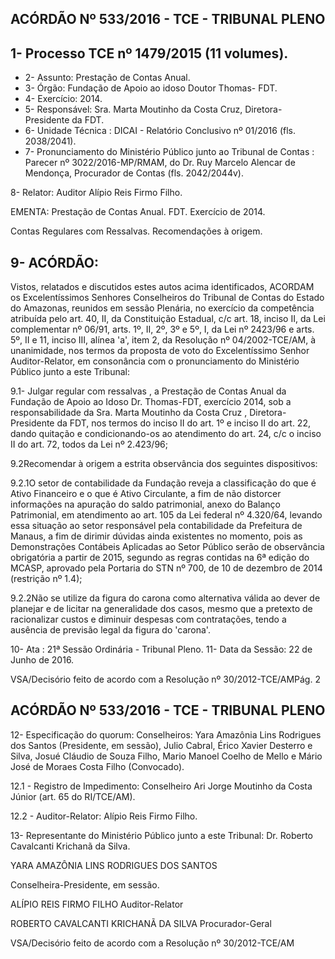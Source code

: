 
## ACÓRDÃO Nº 533/2016 - TCE - TRIBUNAL PLENO

## 1- Processo TCE nº 1479/2015 (11 volumes).

- 2- Assunto: Prestação de Contas Anual.
- 3- Órgão: Fundação de Apoio ao idoso Doutor Thomas- FDT.
- 4- Exercício: 2014.
- 5- Responsável: Sra. Marta Moutinho da Costa Cruz, Diretora-Presidente da FDT.
- 6- Unidade Técnica : DICAI - Relatório Conclusivo nº 01/2016 (fls. 2038/2041).
- 7-  Pronunciamento  do Ministério  Público  junto  ao Tribunal  de  Contas :  Parecer  nº 3022/2016-MP/RMAM, do Dr. Ruy Marcelo Alencar de Mendonça, Procurador de Contas (fls. 2042/2044v).

8- Relator: Auditor Alípio Reis Firmo Filho.

EMENTA: Prestação  de  Contas  Anual.  FDT. Exercício de 2014.

Contas Regulares com Ressalvas. Recomendações à origem.

## 9- ACÓRDÃO:

Vistos, relatados e discutidos estes autos acima identificados,  ACORDAM os Excelentíssimos  Senhores  Conselheiros  do  Tribunal  de  Contas  do  Estado  do Amazonas, reunidos em sessão Plenária, no exercício da competência atribuída pelo art. 40, II, da Constituição Estadual, c/c art. 18, inciso II, da Lei complementar nº 06/91, arts. 1º,  II,  2º,  3º  e  5º,  I,  da  Lei  nº  2423/96  e  arts.  5º,  II  e  11,  inciso  III,  alínea  'a',  item  2,  da Resolução  nº  04/2002-TCE/AM, à  unanimidade, nos  termos  da  proposta  de  voto  do Excelentíssimo  Senhor  Auditor-Relator, em consonância com  o  pronunciamento  do Ministério Público junto a este Tribunal:

9.1-  Julgar  regular  com  ressalvas ,  a  Prestação  de  Contas  Anual  da Fundação de Apoio ao Idoso Dr. Thomas-FDT, exercício 2014, sob a responsabilidade da Sra. Marta Moutinho da Costa Cruz , Diretora-Presidente da FDT, nos termos do inciso II do art. 1º e inciso II do art. 22, dando quitação e condicionando-os ao atendimento do art. 24, c/c o inciso II do art. 72, todos da Lei nº 2.423/96;

9.2Recomendar à origem a estrita observância dos seguintes dispositivos:

9.2.1O setor de contabilidade da Fundação reveja a classificação do que é Ativo Financeiro e o que é Ativo Circulante, a fim de não distorcer informações na apuração do saldo patrimonial, anexo do Balanço Patrimonial, em atendimento ao art. 105 da Lei federal nº 4.320/64, levando essa situação ao setor responsável pela contabilidade da Prefeitura de Manaus, a fim de dirimir dúvidas ainda existentes no momento, pois as Demonstrações Contábeis Aplicadas ao Setor Público serão de observância obrigatória a partir  de  2015,  segundo  as  regras  contidas  na  6ª  edição  do  MCASP,  aprovado  pela Portaria do STN nº 700, de 10 de dezembro de 2014 (restrição nº 1.4);

9.2.2Não se utilize da figura do carona como alternativa  válida ao dever  de  planejar  e  de  licitar  na  generalidade  dos  casos,  mesmo  que  a  pretexto  de racionalizar custos e diminuir despesas com contratações, tendo a ausência de previsão legal da figura do 'carona'.

10- Ata : 21ª Sessão Ordinária - Tribunal Pleno. 11- Data da Sessão: 22 de Junho de 2016.

VSA/Decisório feito de acordo com a Resolução nº 30/2012-TCE/AMPág. 2

## ACÓRDÃO Nº 533/2016 - TCE - TRIBUNAL PLENO

12- Especificação do quorum: Conselheiros: Yara Amazônia Lins Rodrigues dos Santos (Presidente, em sessão), Julio Cabral, Érico  Xavier Desterro e Silva, Josué Cláudio de Souza  Filho,  Mario  Manoel  Coelho  de  Mello  e  Mário  José  de Moraes  Costa  Filho (Convocado).

12.1 - Registro de Impedimento: Conselheiro Ari Jorge Moutinho da Costa Júnior (art. 65 do RI/TCE/AM).

12.2 - Auditor-Relator: Alípio Reis Firmo Filho.

13- Representante do Ministério Público junto a este Tribunal: Dr. Roberto Cavalcanti Krichanã da Silva.

YARA AMAZÔNIA LINS RODRIGUES DOS SANTOS

Conselheira-Presidente, em sessão.

ALÍPIO REIS FIRMO FILHO Auditor-Relator

ROBERTO CAVALCANTI KRICHANÃ DA SILVA Procurador-Geral

VSA/Decisório feito de acordo com a Resolução nº 30/2012-TCE/AM